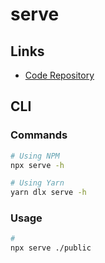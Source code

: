 # serve

## Links

- [Code Repository](https://github.com/vercel/serve)

## CLI

### Commands

```sh
# Using NPM
npx serve -h

# Using Yarn
yarn dlx serve -h
```

### Usage

```sh
#
npx serve ./public
```
